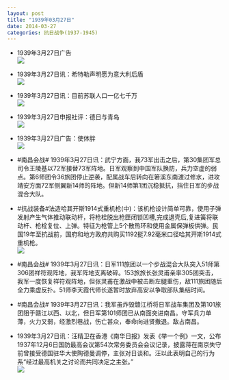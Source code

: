 ```yaml
---
layout: post
title: "1939年03月27日"
date: 2014-03-27
categories: 抗日战争(1937-1945)
---
```


<meta name="referrer" content="no-referrer" />

- 1939年3月27日广告 <br/><img src="https://ww2.sinaimg.cn/large/aca367d8jw1eeuo0gosmgj20gt0ghdj7.jpg" />

- 1939年3月27日讯：希特勒声明愿为意大利后盾 <br/><img src="https://ww4.sinaimg.cn/large/aca367d8jw1eeum9hio8oj207f0a8myy.jpg" />

- 1939年3月27日讯：目前苏联人口一亿七千万 <br/><img src="https://ww2.sinaimg.cn/large/aca367d8jw1eeukjcf22ij207605pt9a.jpg" />

- 1939年3月27日申报社评：德日与青岛 <br/><img src="https://ww4.sinaimg.cn/large/aca367d8jw1eeubve6tmtj20yn0xg7w4.jpg" />

- 1939年3月27日广告：使体胖 <br/><img src="https://ww2.sinaimg.cn/large/aca367d8jw1eeu6o3og6oj20ks0gzq8j.jpg" />

- #南昌会战# 1939年3月27日讯：武宁方面，我73军出击之后，第30集团军总司令王陵基以72军接替73军阵地。日军观察到中国军队换防，兵力空虚的弱点。第6师团令36旅团停止逆袭，配属战车后转向在箬溪东南渡过修水，进攻靖安方面72军侧翼新14师的阵地。但新14师第1团沉稳抵抗，挡住日军的步战混合大队。 

- #抗战装备#法造哈其开斯1914式重机枪(中)：该机枪设计简单可靠，使用子弹发射产生气体推动联动杆，将枪栓脱出枪匣闭锁凹槽,完成退壳后,复进簧将联动杆、枪栓复位、上弹。特征为枪管上5个散热环和使用金属保弹板供弹。民国19年至抗战前，国府和地方政府共购买1192挺7.92毫米口径哈其开斯1914式重机枪。 <br/><img src="https://ww3.sinaimg.cn/large/aca367d8jw1eeu2wppzh4j20ci096q3w.jpg" />

- #南昌会战# 1939年3月27日讯：日军111旅团以一个步战混合大队突入51师第306团祥符观阵地，我军阵地支离破碎。153旅旅长张灵甫亲率305团突击，我军一度恢复祥符观阵地，但张灵甫在激战中被击断左腿重伤，敌111旅团随后全力乘虚反扑。51师李天霞代师长遂暂时放弃高安以争取部队集结时间。 

- #南昌会战# 1939年3月27日讯：我军虽炸毁赣江桥将日军战车集团及第101旅团阻于赣江以西、以北，但日军第101师团已从南面突进南昌。守军兵力单薄，火力又弱，经激烈巷战，伤亡甚众，奉命向进贤撤退。敌占南昌。 

- 1939年3月27日讯：汪精卫在香港《南华日报》发表《举一个例》一文，公布1937年12月6日国防最高会议第54次常务委员会会议记录，披露蒋在南京失守前曾接受德国驻华大使陶德曼调停，主张对日谈和。汪以此表明自己的行为系“经过最高机关之讨论而共同决定之主张。” <br/><img src="https://ww4.sinaimg.cn/large/aca367d8jw1eetxq8itrnj20hs8hwe81.jpg" />

